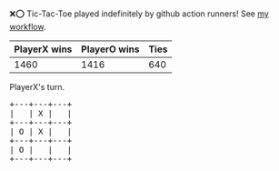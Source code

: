 :x::o: Tic-Tac-Toe played indefinitely by github action runners! See [my workflow](.github/workflows/play.yaml).

|PlayerX wins|PlayerO wins|Ties|
|-|-|-|
|1460|1416|640|

PlayerX's turn.

<pre>
+---+---+---+
|   | X |   |
+---+---+---+
| O | X |   |
+---+---+---+
| O |   |   |
+---+---+---+
</pre>